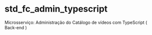 # std_fc_admin_typescript
Microsserviço: Administração do Catálogo de vídeos com TypeScript ( Back-end )
